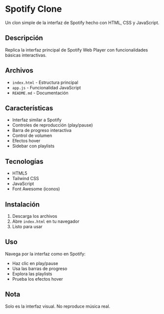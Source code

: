 # Spotify Clone

Un clon simple de la interfaz de Spotify hecho con HTML, CSS y JavaScript.

## Descripción

Replica la interfaz principal de Spotify Web Player con funcionalidades básicas interactivas.

## Archivos

- `index.html` - Estructura principal
- `app.js` - Funcionalidad JavaScript
- `README.md` - Documentación

## Características

- Interfaz similar a Spotify
- Controles de reproducción (play/pause)
- Barra de progreso interactiva
- Control de volumen
- Efectos hover
- Sidebar con playlists

## Tecnologías

- HTML5
- Tailwind CSS
- JavaScript
- Font Awesome (iconos)

## Instalación

1. Descarga los archivos
2. Abre `index.html` en tu navegador
3. Listo para usar

## Uso

Navega por la interfaz como en Spotify:
- Haz clic en play/pause
- Usa las barras de progreso
- Explora las playlists
- Prueba los efectos hover

## Nota

Solo es la interfaz visual. No reproduce música real.